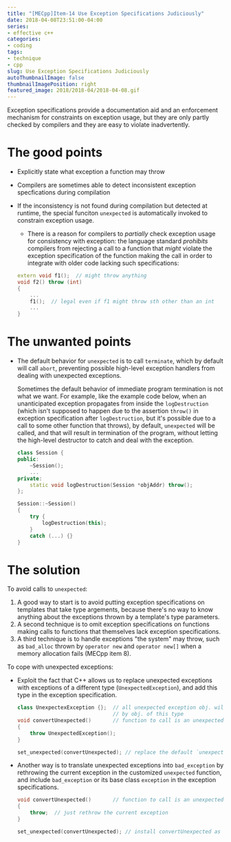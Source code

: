 ```yaml
---
title: "[MECpp]Item-14 Use Exception Specifications Judiciously"
date: 2018-04-08T23:51:00-04:00
series:
- effective c++
categories:
- coding
tags:
- technique
- cpp
slug: Use Exception Specifications Judiciously
autoThumbnailImage: false
thumbnailImagePosition: right
featured_image: 2018/2018-04/2018-04-08.gif
---
```


Exception specifications provide a documentation aid and an enforcement mechanism for constraints on exception usage, but they are only partly checked by compilers and they are easy to violate inadvertently.
<!--more-->
<!-- toc -->

# The good points

* Explicitly state what exception a function may throw  

* Compilers are sometimes able to detect inconsistent exception specfications during compilation  

* If the inconsistency is not found during compilation but detected at runtime, the special funciton `unexpected` is automatically invoked to constrain exception usage.  

    - There is a reason for compilers to _partially_ check exception usage for consistency with exception: the language standard _prohibits_ compilers from rejecting a call to a function that _might_ violate the exception specification of the function making the call in order to integrate with older code lacking such specifications:

    ```cpp
    extern void f1();  // might throw anything
    void f2() throw (int)
    {
        ...
        f1();  // legal even if f1 might throw sth other than an int
        ...
    }
    ```

# The unwanted points

* The default behavior for `unexpected` is to call `terminate`, which by default will call `abort`, preventing possible high-level exception handlers from dealing with unexpected exceptions.
    
    Sometimes the default behavior of immediate program termination is not what we want. For example, like the example code below, when an unanticipated exception propagates from inside the `logDestruction` (which isn't supposed to happen due to the assertion `throw()` in exception specification after `logDestruction`, but it's possible due to a call to some other function that throws), by default, `unexpected` will be called, and that will result in termination of the program, without letting the high-level destructor to catch and deal with the exception.

    ```cpp
    class Session {
    public:
        ~Session();
        ...
    private:
        static void logDestruction(Session *objAddr) throw();
    };

    Session::~Session()
    {
        try {
            logDestruction(this);
        }
        catch (...) {}
    }
    ```

# The solution

To avoid calls to `unexpected`:

1. A good way to start is to avoid putting exception specifications on templates that take type argements, because there's no way to know anything about the exceptions thrown by a template's type parameters.
2. A second technique is to omit exception specifications on functions making calls to functions that themselves lack exception specifications.
3. A third technique is to handle exceptions "the system" may throw, such as `bad_alloc` thrown by `operator new` and `operator new[]` when a memory allocation fails (MECpp item 8).

To cope with unexpected exceptions:

* Exploit the fact that C++ allows us to replace unexpected exceptions with exceptions of a different type (`UnexpectedException`), and add this type in the exception specification.

    ```cpp
    class UnexpectexException {};  // all unexpected exception obj. will be replaces
                                   // by obj. of this type
    void convertUnexpected()       // function to call is an unexpected exception is thrown
    {
        throw UnexpectedException();
    }

    set_unexpected(convertUnexpected); // replace the default `unexpected` function with `convertUnexpected`
    ```

* Another way is to translate unexpected exceptions into `bad_exception` by rethrowing the current exception in the customized `unexpected` function, and include `bad_exception` or its base class `exception` in the exception specifications.

    ```cpp
    void convertUnexpected()       // function to call is an unexpected exception is thrown
    {
        throw;  // just rethrow the current exception
    }

    set_unexpected(convertUnexpected); // install convertUnexpected as the unexpected replacement
    ```


